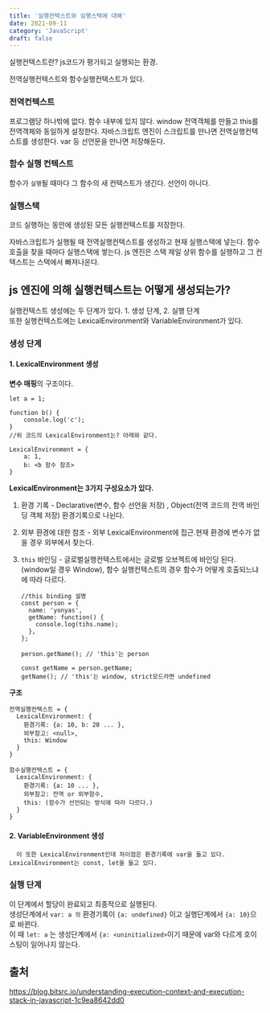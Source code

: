 ```yaml
---
title: '실행컨텍스트와 실행스택에 대해'
date: 2021-09-11
category: 'JavaScript'
draft: false
---
```


실행컨텍스트란? js코드가 평가되고 실행되는 환경.

전역실행컨텍스트와 함수실행컨텍스트가 있다.

### 전역컨텍스트

프로그램당 하나밖에 없다. 함수 내부에 있지 않다. window 전역객체를 만들고 this를 전역객체와 동일하게 설정한다. 자바스크립트 엔진이 스크립트를 만나면 전역실행컨텍스트를 생성한다. var 등 선언문을 만나면 저장해둔다.

### 함수 실행 컨텍스트

함수가 `실행`될 때마다 그 함수의 새 컨텍스트가 생긴다. 선언이 아니다.

### 실행스택

코드 실행하는 동안에 생성된 모든 실행컨텍스트를 저장한다.

자바스크립트가 실행될 때 전역실행컨텍스트를 생성하고 현재 실행스택에 넣는다. 함수호출을 찾을 때마다 실행스택에 쌓는다. js 엔진은 스택 제일 상위 함수를 실행하고 그 컨텍스트는 스택에서 빠져나온다.

## js 엔진에 의해 실행컨텍스트는 어떻게 생성되는가?

실행컨텍스트 생성에는 두 단계가 있다. 1. 생성 단계, 2. 실행 단계  
또한 실행컨텍스트에는 LexicalEnvironment와 VariableEnvironment가 있다.

### 생성 단계

#### 1. LexicalEnvironment 생성

**변수 매핑**의 구조이다.

```tsx
let a = 1;

function b() {
	console.log('c');
}
//위 코드의 LexicalEnvironment는? 아래와 같다.

LexicalEnvironment = {
	a: 1,
	b: <b 함수 참조>
}
```

**LexicalEnvironment는 3가지 구성요소가 있다.**

1.  환경 기록 - Declarative(변수, 함수 선언을 저장) , Object(전역 코드의 전역 바인딩 객체 저장) 환경기록으로 나뉜다.
2.  외부 환경에 대한 참조 - 외부 LexicalEnvironment에 접근.현재 환경에 변수가 없을 경우 외부에서 찾는다.
3.  `this` 바인딩 - 글로벌실행컨텍스트에서는 글로벌 오브젝트에 바인딩 된다.(window일 경우 Window), 함수 실행컨텍스트의 경우 함수가 어떻게 호출되느냐에 따라 다르다.

    ```tsx
    //this binding 설명
    const person = {
      name: 'yonyas',
      getName: function() {
        console.log(tihs.name);
      },
    };

    person.getName(); // 'this'는 person

    const getName = person.getName;
    getName(); // 'this'는 window, strict모드라면 undefined
    ```

**구조**

```tsx
전역실행컨텍스트 = {
  LexicalEnvironment: {
    환경기록: {a: 10, b: 20 ... },
    외부참고: <null>,
    this: Window
  }
}

함수실행컨텍스트 = {
  LexicalEnvironment: {
    환경기록: {a: 10 ... },
    외부참고: 전역 or 외부함수,
    this: (함수가 선언되는 방식에 따라 다르다.)
  }
}
```

#### 2. VariableEnvironment 생성

      이 또한 LexicalEnvironment인데 차이점은 환경기록에 var을 들고 있다. LexicalEnvironment는 const, let을 들고 있다.

### 실행 단계

이 단계에서 할당이 완료되고 최종적으로 실행된다.  
생성단계에서 `var: a 의` 환경기록이 `{a: undefined}` 이고 실행단계에서 `{a: 10}`으로 바뀐다.  
이 때 `let: a` 는 생성단계에서 `{a: <uninitialized>`이기 때문에 var와 다르게 호이스팅이 일어나지 않는다.

## 출처

https://blog.bitsrc.io/understanding-execution-context-and-execution-stack-in-javascript-1c9ea8642dd0
